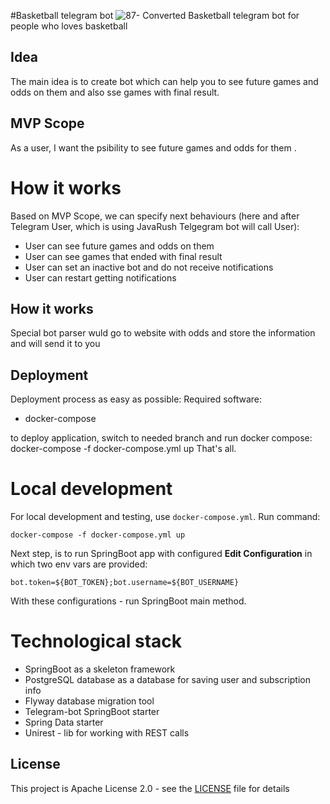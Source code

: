 #Basketball telegram bot
![87- Converted](https://www.google.com/imgres?imgurl=https%3A%2F%2Ftelegramchannels.me%2Fstorage%2Fmedia-logo%2F2008%2Fnbapicksbets.jpg&imgrefurl=https%3A%2F%2Ftelegramchannels.me%2Fchannels%2Fnbapicksbets&tbnid=9PT5zn0mKetY9M&vet=12ahUKEwjWuumokfb4AhVCh_0HHVeIAZwQMygDegUIARDEAQ..i&docid=oiQLvsZ-Yu8MCM&w=320&h=320&q=basketball%20telegram%20bot&ved=2ahUKEwjWuumokfb4AhVCh_0HHVeIAZwQMygDegUIARDEAQ)
Basketball telegram bot for people who loves basketball
## Idea
The main idea is to create bot which can help you to see future games and odds on them and also sse games with final result.
## MVP Scope
As a user, I want the psibility to see future games and odds for them .

# How it works 
Based on MVP Scope, we can specify next behaviours (here and after Telegram User, which is using JavaRush Telgegram bot will call User):
- User can see future games and odds on them
- User can see games that ended with final result
- User can set an inactive bot and do not receive notifications
- User can restart getting notifications
## How it works
Special bot parser wuld go to website with odds and store the information and will send it to you
## Deployment
Deployment process as easy as possible:
Required software:

- docker-compose

to deploy application, switch to needed branch and run docker compose:
docker-compose -f docker-compose.yml up
That's all.

# Local development
For local development and testing, use `docker-compose.yml`. 
Run command: 
```shell
docker-compose -f docker-compose.yml up
```
Next step, is to run SpringBoot app with configured **Edit Configuration** in which two env vars are provided: 

`bot.token=${BOT_TOKEN};bot.username=${BOT_USERNAME}`

 With these configurations - run SpringBoot main method.

# Technological stack
- SpringBoot as a skeleton framework
- PostgreSQL database as a database for saving user and subscription info
- Flyway database migration tool
- Telegram-bot SpringBoot starter
- Spring Data starter
- Unirest - lib for working with REST calls

## License
This project is Apache License 2.0 - see the [LICENSE](LICENSE) file for details

